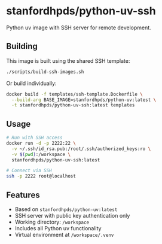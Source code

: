 # stanfordhpds/python-uv-ssh

Python uv image with SSH server for remote development.

## Building

This image is built using the shared SSH template:

```bash
./scripts/build-ssh-images.sh
```

Or build individually:

```bash
docker build -f templates/ssh-template.Dockerfile \
  --build-arg BASE_IMAGE=stanfordhpds/python-uv:latest \
  -t stanfordhpds/python-uv-ssh:latest templates
```

## Usage

```bash
# Run with SSH access
docker run -d -p 2222:22 \
  -v ~/.ssh/id_rsa.pub:/root/.ssh/authorized_keys:ro \
  -v $(pwd):/workspace \
  stanfordhpds/python-uv-ssh:latest

# Connect via SSH
ssh -p 2222 root@localhost
```

## Features

- Based on `stanfordhpds/python-uv:latest`
- SSH server with public key authentication only
- Working directory: `/workspace`
- Includes all Python uv functionality
- Virtual environment at `/workspace/.venv`